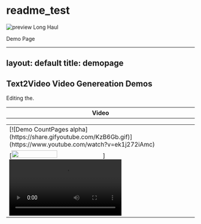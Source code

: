 # readme_test

![preview Long Haul](/preview.jpg)

Demo Page

---
layout: default
title: demopage 
---

<div class="post">
	<h2 class="pageTitle">Text2Video Video Genereation Demos</h2>
	<p></p>
	<table border="0"> <!-- 表格边框设置为1 -->
	<tr>Editing the.</tr>
    <tr> <!-- 表格的一行 -->
        <th style="width: 512px;">Video</th> <!-- 表头单元格 -->
    </tr>
    </table>
		<table border="0"> <!-- 表格边框设置为1 -->
    <tr>
        <td>
            [![Demo CountPages alpha](https://share.gifyoutube.com/KzB6Gb.gif)](https://www.youtube.com/watch?v=ek1j272iAmc)
        </td>
    </tr>
    <tr>
        <td>
            			[<img src="https://chuangxin-research-1258344705.cos.ap-guangzhou.myqcloud.com/projectv/MuseV/data/images/jinkesi2.jpeg" width="50%">]<video src="https://chuangxin-research-1258344705.cos.ap-guangzhou.myqcloud.com/projectv/MuseV/data/result_video/Self-Portrait-with-Cropped-Hair.mp4" />
        </td>
    </tr>
</table>

</div>
